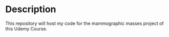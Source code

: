 # Description

This repository will host my code for the mammographic masses project of this Udemy Course.
